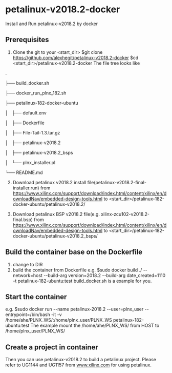 # petalinux-v2018.2-docker
Install and Run petalinux-v2018.2 by docker


## Prerequisites
1. Clone the git to your <start_dir>
  $git clone https://github.com/alexhegit/petalinux-v2018.2-docker
  $cd <start_dir>/petalinux-v2018.2-docker
  The file tree looks like 
 
 .
 
  ├── build_docker.sh
  
  ├── docker_run_plnx_182.sh
  
  ├── petalinux-182-docker-ubuntu
  
  │   ├── default.env
  
  │   ├── Dockerfile
  
  │   ├── File-Tail-1.3.tar.gz
  
  │   ├── petalinux-v2018.2
  
  │   ├── petalinux-v2018.2_bsps
  
  │   └── plnx_installer.pl
  
  └── README.md



2. Download petalinux v2018.2 install file(petalinux-v2018.2-final-installer.run) from https://www.xilinx.com/support/download/index.html/content/xilinx/en/downloadNav/embedded-design-tools.html to <start_dir>/petalinux-182-docker-ubuntu/petalinux-v2018.2/

3. Download petalinux BSP v2018.2 file(e.g. xilinx-zcu102-v2018.2-final.bsp) from https://www.xilinx.com/support/download/index.html/content/xilinx/en/downloadNav/embedded-design-tools.html to <start_dir>/petalinux-182-docker-ubuntu/petalinux-v2018.2_bsps/

## Build the container base on the Dockerfile
1. change to DIR 
2. build the container from Dockerfile
e.g.
$sudo docker build ./ --network=host --build-arg version=2018.2 --build-arg date_created=1110 -t petalinux-182-ubuntu:test
build_docker.sh is a example for you.

## Start the container
e.g.
$sudo docker run --name petalinux-2018.2 --user=plnx_user  --entrypoint=/bin/bash -it -v /home/ahe/PLNX_WS/:/home/plnx_user/PLNX_WS petalinux-182-ubuntu:test
The example mount the /home/ahe/PLNX_WS/ from HOST to /home/plnx_user/PLNX_WS/

## Create a project in container
Then you can use petalinux-v2018.2 to build a petalinux project. 
Please refer to UG1144 and UG1157 from www.xilinx.com for using petalinux.
